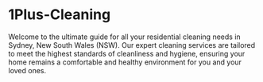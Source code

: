 # 1Plus-Cleaning
Welcome to the ultimate guide for all your residential cleaning needs in Sydney, New South Wales (NSW). Our expert cleaning services are tailored to meet the highest standards of cleanliness and hygiene, ensuring your home remains a comfortable and healthy environment for you and your loved ones.
